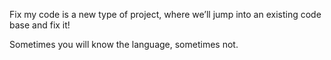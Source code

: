Fix my code is a new type of project, where we’ll jump into an existing code base and fix it!


Sometimes you will know the language, sometimes not.
